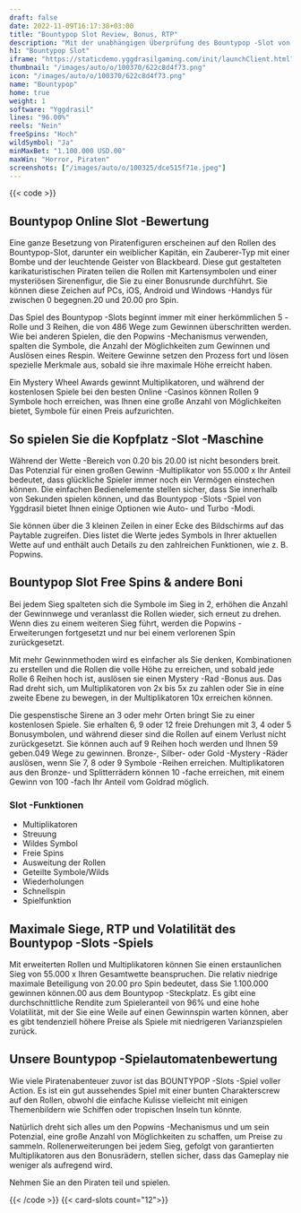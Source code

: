 ```yaml
---
draft: false
date: 2022-11-09T16:17:38+03:00
title: "Bountypop Slot Review, Bonus, RTP"
description: "Mit der unabhängigen Überprüfung des Bountypop -Slot von Yggdrasil können Sie kostenlos oder echtes Geld spielen und hier einen Bonus erhalten!"
h1: "Bountypop Slot"
iframe: "https://staticdemo.yggdrasilgaming.com/init/launchClient.html?gameid=1023&lang=en&currency=EUR&org=Demo&key=&fullscreen=yes&filePrefix=debug_&appsrv=https://demo.yggdrasilgaming.com/"
thumbnail: "/images/auto/o/100370/622c8d4f73.png"
icon: "/images/auto/o/100370/622c8d4f73.png"
name: "Bountypop"
home: true
weight: 1
software: "Yggdrasil"
lines: "96.00%"
reels: "Nein"
freeSpins: "Hoch"
wildSymbol: "Ja"
minMaxBet: "1.100.000 USD.00"
maxWin: "Horror, Piraten"
screenshots: ["/images/auto/o/100325/dce515f71e.jpeg"]
---
```


{{< code >}}<h2>Bountypop Online Slot -Bewertung</h2><p>Eine ganze Besetzung von Piratenfiguren erscheinen auf den Rollen des Bountypop-Slot, darunter ein weiblicher Kapitän, ein Zauberer-Typ mit einer Bombe und der leuchtende Geister von Blackbeard. Diese gut gestalteten karikaturistischen Piraten teilen die Rollen mit Kartensymbolen und einer mysteriösen Sirenenfigur, die Sie zu einer Bonusrunde durchführt. Sie können diese Zeichen auf PCs, iOS, Android und Windows -Handys für zwischen 0 begegnen.20 und 20.00 pro Spin.</p><p>Das Spiel des Bountypop -Slots beginnt immer mit einer herkömmlichen 5 -Rolle und 3 Reihen, die von 486 Wege zum Gewinnen überschritten werden. Wie bei anderen Spielen, die den Popwins -Mechanismus verwenden, spalten die Symbole, die Anzahl der Möglichkeiten zum Gewinnen und Auslösen eines Respin. Weitere Gewinne setzen den Prozess fort und lösen spezielle Merkmale aus, sobald sie ihre maximale Höhe erreicht haben.</p><p>Ein Mystery Wheel Awards gewinnt Multiplikatoren, und während der kostenlosen Spiele bei den besten Online -Casinos können Rollen 9 Symbole hoch erreichen, was Ihnen eine große Anzahl von Möglichkeiten bietet, Symbole für einen Preis aufzurichten.</p><h2>So spielen Sie die Kopfplatz -Slot -Maschine</h2><p>Während der Wette -Bereich von 0.20 bis 20.00 ist nicht besonders breit. Das Potenzial für einen großen Gewinn -Multiplikator von 55.000 x Ihr Anteil bedeutet, dass glückliche Spieler immer noch ein Vermögen einstechen können. Die einfachen Bedienelemente stellen sicher, dass Sie innerhalb von Sekunden spielen können, und das Bountypop -Slots -Spiel von Yggdrasil bietet Ihnen einige Optionen wie Auto- und Turbo -Modi.</p><p>Sie können über die 3 kleinen Zeilen in einer Ecke des Bildschirms auf das Paytable zugreifen. Dies listet die Werte jedes Symbols in Ihrer aktuellen Wette auf und enthält auch Details zu den zahlreichen Funktionen, wie z. B. Popwins.</p><h2>Bountypop Slot Free Spins & andere Boni</h2><p>Bei jedem Sieg spalteten sich die Symbole im Sieg in 2, erhöhen die Anzahl der Gewinnwege und veranlasst die Rollen wieder, sich erneut zu drehen. Wenn dies zu einem weiteren Sieg führt, werden die Popwins -Erweiterungen fortgesetzt und nur bei einem verlorenen Spin zurückgesetzt.</p><p>Mit mehr Gewinnmethoden wird es einfacher als Sie denken, Kombinationen zu erstellen und die Rollen die volle Höhe zu erreichen, und sobald jede Rolle 6 Reihen hoch ist, auslösen sie einen Mystery -Rad -Bonus aus. Das Rad dreht sich, um Multiplikatoren von 2x bis 5x zu zahlen oder Sie in eine zweite Ebene zu bewegen, in der Multiplikatoren 10x erreichen können.</p><p>Die gespenstische Sirene an 3 oder mehr Orten bringt Sie zu einer kostenlosen Spiele. Sie erhalten 6, 9 oder 12 freie Drehungen mit 3, 4 oder 5 Bonusymbolen, und während dieser sind die Rollen auf einem Verlust nicht zurückgesetzt. Sie können auch auf 9 Reihen hoch werden und Ihnen 59 geben.049 Wege zu gewinnen. Bronze-, Silber- oder Gold -Mystery -Räder auslösen, wenn Sie 7, 8 oder 9 Symbole -Reihen erreichen. Multiplikatoren aus den Bronze- und Splitterrädern können 10 -fache erreichen, mit einem Gewinn von 100 -fach Ihr Anteil vom Goldrad möglich.</p><h3>
Slot -Funktionen</h3><ul>
<li></span>
Multiplikatoren</li>
<li></span>
Streuung</li>
<li></span>
Wildes Symbol</li>
<li></span>
Freie Spins</li>
<li></span>
Ausweitung der Rollen</li>
<li></span>
Geteilte Symbole/Wilds</li>
<li></span>
Wiederholungen</li>
<li></span>
Schnellspin</li>
<li></span>
Spielfunktion</li></ul><h2>Maximale Siege, RTP und Volatilität des Bountypop -Slots -Spiels</h2><p>Mit erweiterten Rollen und Multiplikatoren können Sie einen erstaunlichen Sieg von 55.000 x Ihren Gesamtwette beanspruchen. Die relativ niedrige maximale Beteiligung von 20.00 pro Spin bedeutet, dass Sie 1.100.000 gewinnen können.00 aus dem Bountypop -Steckplatz. Es gibt eine durchschnittliche Rendite zum Spieleranteil von 96% und eine hohe Volatilität, mit der Sie eine Weile auf einen Gewinnspin warten können, aber es gibt tendenziell höhere Preise als Spiele mit niedrigeren Varianzspielen zurück.</p><h2>Unsere Bountypop -Spielautomatenbewertung</h2><p>Wie viele Piratenabenteuer zuvor ist das BOUNTYPOP -Slots -Spiel voller Action. Es ist ein gut aussehendes Spiel mit einer bunten Charakterscrew auf den Rollen, obwohl die einfache Kulisse vielleicht mit einigen Themenbildern wie Schiffen oder tropischen Inseln tun könnte.</p><p>Natürlich dreht sich alles um den Popwins -Mechanismus und um sein Potenzial, eine große Anzahl von Möglichkeiten zu schaffen, um Preise zu sammeln. Rollenerweiterungen bei jedem Sieg, gefolgt von garantierten Multiplikatoren aus den Bonusrädern, stellen sicher, dass das Gameplay nie weniger als aufregend wird.</p><p>Nehmen Sie an den Piraten teil und spielen.</p>{{< /code >}}
{{< card-slots count="12">}}